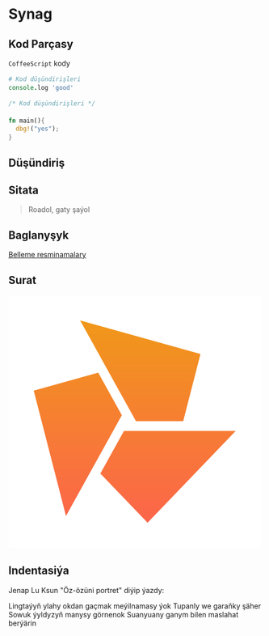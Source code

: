 [Global teswirleri belläň]:#

# Synag

## Kod Parçasy

`CoffeeScript` kody

```coffee
# Kod düşündirişleri
console.log 'good'


```

```rust
/* Kod düşündirişleri */

fn main(){
  dbg!("yes");
}
```

## Düşündiriş

<!-- HTML 注释 --> 

<!-- 多行注释 --> 

## Sitata

> Roadol, gaty şaýol

## Baglanyşyk

[Belleme resminamalary](https://github.com/xxai-art/xxai-art-md)

## Surat

![xxAI.Art markasynyň şahsyýeti](https://raw.githubusercontent.com/xxai-art/web/main/file/svg/logo.svg)

## Indentasiýa

Jenap Lu Ksun "Öz-özüni portret" diýip ýazdy:

  Lingtaýyň ylahy okdan gaçmak meýilnamasy ýok
  Tupanly we garaňky şäher
  Sowuk ýyldyzyň manysy görnenok
  Suanyuany ganym bilen maslahat berýärin
